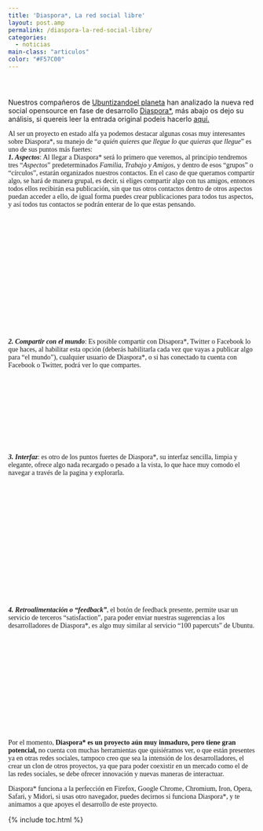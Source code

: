 ```yaml
---
title: 'Diaspora*, La red social libre'
layout: post.amp
permalink: /diaspora-la-red-social-libre/
categories:
  - noticias
main-class: "articulos"
color: "#F57C00"
---
```

<div class="icodias" style="padding:1em;">
</div>

Nuestros compañeros de [Ubuntizandoel planeta][1] han analizado la nueva red social opensource en fase de desarrollo [Diaspora*][2], más abajo os dejo su análisis, si quereis leer la entrada original podeis hacerlo [aquí.][3]


<!--ad-->
<span style="font-family: 'Droid Sans';">Al ser un proyecto en estado alfa ya podemos destacar algunas cosas muy interesantes sobre Diaspora*, su manejo de &#8220;<i>a quién quieres que llegue lo que quieras que llegue</i>&#8221; es uno de sus puntos más fuertes:</span>
<span style="font-family: 'Droid Sans';"><br /> </span>
<span style="font-family: 'Droid Sans';"><b><i>1. Aspectos</i></b>: Al llegar a Diaspora* será lo primero que veremos, al principio tendremos tres &#8220;<i>Aspectos</i>&#8221; predeterminados <i>Familia, Trabajo y Amigos</i>, y dentro de esos &#8220;grupos&#8221; o &#8220;círculos&#8221;, estarán organizados nuestros contactos. En el caso de que queramos compartir algo, se hará de manera grupal, es decir, si eliges compartir algo con tus amigos, entonces todos ellos recibirán esa publicación, sin que tus otros contactos dentro de otros aspectos puedan acceder a ello, de igual forma puedes crear publicaciones para todos tus aspectos, y así todos tus contactos se podrán enterar de lo que estas pensando.</span><span style="font-family: 'Droid Sans';">
<p>
</p></span><br /> <a href="https://3.bp.blogspot.com/_MFeNDOG66h4/TSkGeCVzn5I/AAAAAAAAAVE/XBYgNTJRs0g/s1600/37.png" onblur="try {parent.deselectBloggerImageGracefully();} catch(e) {}"><amp-img on="tap:lightbox1" role="button" tabindex="0" layout="responsive" alt="" border="0" id="BLOGGER_PHOTO_ID_5559982328059764626" src="https://3.bp.blogspot.com/_MFeNDOG66h4/TSkGeCVzn5I/AAAAAAAAAVE/XBYgNTJRs0g/s320/37.png" style="cursor: hand; cursor: pointer; display: block; height: 218px; margin: 0px auto 10px; text-align: center; width: 320px;" /></a>

<p>
<span class="Apple-style-span" style="font-family: 'Droid Sans';"><b><i>2. Compartir con el mundo</i></b>: Es posible compartir con Disapora*, Twitter o Facebook lo que haces, al habilitar esta opción (deberás habilitarla cada vez que vayas a publicar algo para &#8220;el mundo&#8221;), cualquier usuario de Diaspora*, o si has conectado tu cuenta con Facebook o Twitter, podrá ver lo que compartes.</span>
</p>
<p>
<a href="https://4.bp.blogspot.com/_MFeNDOG66h4/TSkHNsoq_kI/AAAAAAAAAVM/xVoeOA3xOhM/s1600/scaled_full_O6z8lXTPgq4d2498332c1743085d00854b.png" onblur="try {parent.deselectBloggerImageGracefully();} catch(e) {}"><amp-img on="tap:lightbox1" role="button" tabindex="0" layout="responsive" alt="" border="0" id="BLOGGER_PHOTO_ID_5559983146867031618" src="https://4.bp.blogspot.com/_MFeNDOG66h4/TSkHNsoq_kI/AAAAAAAAAVM/xVoeOA3xOhM/s320/scaled_full_O6z8lXTPgq4d2498332c1743085d00854b.png" style="cursor: hand; cursor: pointer; display: block; height: 147px; margin: 0px auto 10px; text-align: center; width: 148px;" /></a><span style="font-family: 'Droid Sans';"><b><i>3. Interfaz</i></b>: es otro de los puntos fuertes de Diaspora*, su interfaz sencilla, limpia y elegante, ofrece algo nada recargado o pesado a la vista, lo que hace muy comodo el navegar a través de la pagina y explorarla.</span>
</p>
<p>
<a href="https://3.bp.blogspot.com/_MFeNDOG66h4/TSkKRNYn_jI/AAAAAAAAAVc/EporcVNwruU/s1600/50.png" onblur="try {parent.deselectBloggerImageGracefully();} catch(e) {}"><amp-img on="tap:lightbox1" role="button" tabindex="0" layout="responsive" alt="" border="0" id="BLOGGER_PHOTO_ID_5559986505732587058" src="https://3.bp.blogspot.com/_MFeNDOG66h4/TSkKRNYn_jI/AAAAAAAAAVc/EporcVNwruU/s320/50.png" style="cursor: hand; cursor: pointer; display: block; height: 235px; margin: 0px auto 10px; text-align: center; width: 320px;" /></a>
</p>
<p>
<span style="font-family: 'Droid Sans';"><b><i>4. Retroalimentación o &#8220;feedback&#8221;</i></b>, el botón de feedback presente, permite usar un servicio de terceros &#8220;satisfaction&#8221;, para poder enviar nuestras sugerencias a los desarrolladores de Diaspora*, es algo muy similar al servicio &#8220;100 papercuts&#8221; de Ubuntu.</span>
</p>
<p>
<span style="font-family: 'Droid Sans';"></span></p>
<p>

</p>
<p>
<a href="https://4.bp.blogspot.com/_MFeNDOG66h4/TSkI4IXsmhI/AAAAAAAAAVU/oFBDnZ4zJ9g/s1600/04.png" onblur="try {parent.deselectBloggerImageGracefully();} catch(e) {}"><amp-img on="tap:lightbox1" role="button" tabindex="0" layout="responsive" alt="" border="0" id="BLOGGER_PHOTO_ID_5559984975378160146" src="https://4.bp.blogspot.com/_MFeNDOG66h4/TSkI4IXsmhI/AAAAAAAAAVU/oFBDnZ4zJ9g/s320/04.png" style="cursor: hand; cursor: pointer; display: block; height: 194px; margin: 0px auto 10px; text-align: center; width: 243px;" /></a>
</p>
<p>
<span style="font-family: 'Droid Sans';">Por el momento,<b> Diaspora* es un proyecto aún muy inmaduro, pero tiene gran potencial,</b> no cuenta con muchas herramientas que quisiéramos ver, o que están presentes ya en otras redes sociales, tampoco creo que sea la intensión de los desarrolladores, el crear un clon de otros proyectos, ya que para poder coexistir en un mercado como el de las redes sociales, se debe ofrecer innovación y nuevas maneras de interactuar.</span>
</p>
<p>
<span style="font-family: 'Droid Sans';"></span></p>
<p>

</p>
<p>
<span style="font-family: 'Droid Sans';">Diaspora* funciona a la perfección en Firefox, Google Chrome, Chromium, Iron, Opera, Safari, y Midori, si usas otro navegador, puedes decirnos si funciona Diaspora*, y te animamos a que apoyes el desarrollo de este proyecto.</span></p>
<p>

</p>



 [1]: http://www.ubuntizandoelplaneta.com/
 [2]: https://joindiaspora.com/
 [3]: http://www.ubuntizandoelplaneta.com/2011/01/probamos-diaspora-la-red-social-libre.html

{% include toc.html %}
